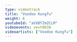 ```yaml
---
type: videotrack
title: "Voodoo Kungfu"
weight: 6
youtubeId: "aVXBTZmZCLM"
videoevents: vevt0038
videoartists: ["Voodoo Kungfu"]
---
```

